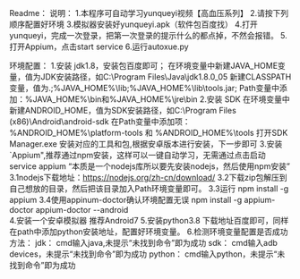 Readme：
说明：
1.本程序可自动学习yunqueyi视频【高血压系列】
2.请按下列顺序配置好环境
3.模拟器安装好yunqueyi.apk（软件包百度找）
4.打开yunqueyi，完成一次登录，把第一次登录的提示什么的都点掉，不然会报错。
5.打开Appium，点击start service
6.运行autoxue.py

环境配置：
1.安装  jdk1.8，安装包百度即可；
        在环境变量中新建JAVA_HOME变量，值为JDK安装路径，如C:\Program Files\Java\jdk1.8.0_05
        新建CLASSPATH变量，值为.;%JAVA_HOME%\lib;%JAVA_HOME%\lib\tools.jar;
        Path变量中添加：%JAVA_HOME%\bin和%JAVA_HOME%\jre\bin
2.安装  SDK
        在环境变量中新建ANDROID_HOME，值为SDK安装路径，如C:\Program Files (x86)\Android\android-sdk
        在Path变量中添加项：%ANDROID_HOME%\platform-tools 和 %ANDROID_HOME%\tools
		打开SDK Manager.exe 安装对应的工具和包,根据安卓版本进行安装，下一步即可
3.安装  `Appium",推荐通过npm安装，这样可以一键自动学习，无需通过点击启动service appium
         “本质是一个nodejs库所以要先安装nodejs，然后使用npm安装”
     	 3.1nodejs下载地址：https://nodejs.org/zh-cn/download/ 
		 3.2下载zip包解压到自己想放的目录，然后把该目录加入Path环境变量即可。 
		 3.3运行 npm install -g appium 3.4使用appinum-doctor确认环境配置无误 npm install -g appium-doctor appium-doctor --android		
4.安装一个安卓模拟器
		推荐Android7
5.安装python3.8
		下载地址百度即可，同样在path中添加python安装地址，配置好环境变量。
6.检测环境变量配置是否成功方法：
		jdk：   cmd输入java,未提示“未找到命令”即为成功
		sdk：	cmd输入adb devices，未提示“未找到命令”即为成功
		python：	cmd输入python，未提示“未找到命令”即为成功


